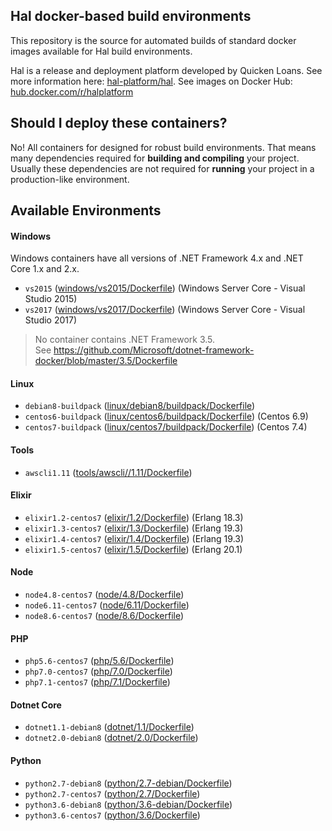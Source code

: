 ## Hal docker-based build environments

This repository is the source for automated builds of standard docker images available for Hal build environments.

Hal is a release and deployment platform developed by Quicken Loans. See more information here: [hal-platform/hal](https://github.com/hal-platform/hal). See images on Docker Hub: [hub.docker.com/r/halplatform](https://hub.docker.com/r/halplatform/hal-build-environments)

## Should I deploy these containers?

No! All containers for designed for robust build environments. That means many dependencies required for **building and compiling** your project. Usually these dependencies are not required for **running** your project in a production-like environment.

## Available Environments

#### Windows

Windows containers have all versions of .NET Framework 4.x and .NET Core 1.x and 2.x.

- `vs2015` ([windows/vs2015/Dockerfile](https://github.com/hal-platform/hal-build-environments/blob/master/windows/vs2015/Dockerfile)) (Windows Server Core - Visual Studio 2015)
- `vs2017` ([windows/vs2017/Dockerfile](https://github.com/hal-platform/hal-build-environments/blob/master/windows/vs2017/Dockerfile)) (Windows Server Core - Visual Studio 2017)

> No container contains .NET Framework 3.5.  
> See https://github.com/Microsoft/dotnet-framework-docker/blob/master/3.5/Dockerfile

#### Linux

- `debian8-buildpack` ([linux/debian8/buildpack/Dockerfile](https://github.com/hal-platform/hal-build-environments/blob/master/linux/debian8/buildpack/Dockerfile))
- `centos6-buildpack` ([linux/centos6/buildpack/Dockerfile](https://github.com/hal-platform/hal-build-environments/blob/master/linux/centos6/buildpack/Dockerfile)) (Centos 6.9)
- `centos7-buildpack` ([linux/centos7/buildpack/Dockerfile](https://github.com/hal-platform/hal-build-environments/blob/master/linux/centos7/buildpack/Dockerfile)) (Centos 7.4)

#### Tools

- `awscli1.11` ([tools/awscli//1.11/Dockerfile](https://github.com/hal-platform/hal-build-environments/blob/master/tools/awscli/1.11/Dockerfile))

#### Elixir

- `elixir1.2-centos7` ([elixir/1.2/Dockerfile](https://github.com/hal-platform/hal-build-environments/blob/master/elixir/1.2/Dockerfile)) (Erlang 18.3)
- `elixir1.3-centos7` ([elixir/1.3/Dockerfile](https://github.com/hal-platform/hal-build-environments/blob/master/elixir/1.3/Dockerfile)) (Erlang 19.3)
- `elixir1.4-centos7` ([elixir/1.4/Dockerfile](https://github.com/hal-platform/hal-build-environments/blob/master/elixir/1.4/Dockerfile)) (Erlang 19.3)
- `elixir1.5-centos7` ([elixir/1.5/Dockerfile](https://github.com/hal-platform/hal-build-environments/blob/master/elixir/1.5/Dockerfile)) (Erlang 20.1)

#### Node

- `node4.8-centos7` ([node/4.8/Dockerfile](https://github.com/hal-platform/hal-build-environments/blob/master/node/4.8/Dockerfile))
- `node6.11-centos7` ([node/6.11/Dockerfile](https://github.com/hal-platform/hal-build-environments/blob/master/node/6.11/Dockerfile))
- `node8.6-centos7` ([node/8.6/Dockerfile](https://github.com/hal-platform/hal-build-environments/blob/master/node/8.6/Dockerfile))

#### PHP

- `php5.6-centos7` ([php/5.6/Dockerfile](https://github.com/hal-platform/hal-build-environments/blob/master/php/5.6/Dockerfile))
- `php7.0-centos7` ([php/7.0/Dockerfile](https://github.com/hal-platform/hal-build-environments/blob/master/php/7.0/Dockerfile))
- `php7.1-centos7` ([php/7.1/Dockerfile](https://github.com/hal-platform/hal-build-environments/blob/master/php/7.1/Dockerfile))

#### Dotnet Core

- `dotnet1.1-debian8` ([dotnet/1.1/Dockerfile](https://github.com/hal-platform/hal-build-environments/blob/master/dotnet/1.1/Dockerfile))
- `dotnet2.0-debian8` ([dotnet/2.0/Dockerfile](https://github.com/hal-platform/hal-build-environments/blob/master/dotnet/2.0/Dockerfile))

#### Python

- `python2.7-debian8` ([python/2.7-debian/Dockerfile](https://github.com/hal-platform/hal-build-environments/blob/master/python/2.7-debian/Dockerfile))
- `python2.7-centos7` ([python/2.7/Dockerfile](https://github.com/hal-platform/hal-build-environments/blob/master/python/2.7/Dockerfile))
- `python3.6-debian8` ([python/3.6-debian/Dockerfile](https://github.com/hal-platform/hal-build-environments/blob/master/python/3.6-debian/Dockerfile))
- `python3.6-centos7` ([python/3.6/Dockerfile](https://github.com/hal-platform/hal-build-environments/blob/master/python/3.6/Dockerfile))

